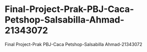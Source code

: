 # Final-Project-Prak-PBJ-Caca-Petshop-Salsabilla-Ahmad-21343072
Final Project-Prak PBJ-Caca Petshop-Salsabilla Ahmad-21343072

